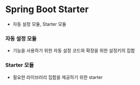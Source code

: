 # Spring Boot Starter

- 자동 설정 모듈, Starter 모듈

### 자동 설정 모듈
- 기능을 사용하기 위한 자동 설정 코드와 확장을 위한 설정키의 집합

### Starter 모듈
- 필요한 라이브러리 집합을 제공하기 위한 starter


